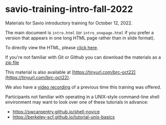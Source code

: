 # savio-training-intro-fall-2022

Materials for Savio introductory training for October 12, 2022. 

The main document is `intro.html` (or `intro_onepage.html` if you prefer a version that appears in one long HTML page rather than in slide format).

To directly view the HTML, please [click here](https://htmlpreview.github.io/?https://github.com/ucb-rit/savio-training-intro-fall-2022/blob/main/intro.html).

If you're not familiar with Git or Github you can download the materials as a [zip file](https://github.com/ucb-rit/savio-training-intro-fall-2022/archive/main.zip)

This material is also available at [https://tinyurl.com/brc-oct22](https://tinyurl.com/brc-oct22).

We also have a [video recording](https://www.youtube.com/watch?v=Denj8NyUPVo&list=PLinUqTXTvciPNjqPxvScsXVLLh5MLCz4P) of a previous time this training was offered.

Participants not familiar with operating in a UNIX-style command-line shell environment may want to look over one of these tutorials in advance:

- https://swcarpentry.github.io/shell-novice
- https://berkeley-scf.github.io/tutorial-unix-basics
